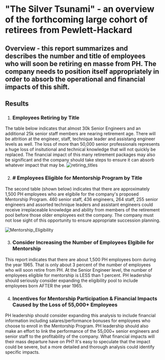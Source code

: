 # "The Silver Tsunami" - an overview of the forthcoming large cohort of retirees from Pewlett-Hackard
## Overview - this report summarizes and describes the number and title of employees who will soon be retiring en masse from PH. The company needs to position itself appropriately in order to absorb the operational and financial impacts of this shift.
## Results
1. ### Employees Retiring by Title

The table below indicates that almost 30k Senior Engineers and an additional 25k senior staff members are nearing retirement age. There will be attrition at the engineer, staff, technique leader and assistang engineer levels as well. The loss of more than 50,000 senior professionals represents a huge loss of insitutional and technical knowledge that will not quickly be replaced. The financial impact of this many retirement packages may also be significant and the company should take steps to ensure it can absorb whatever impact that may be.
![retiring_titles](https://user-images.githubusercontent.com/106618404/183327930-94e02b44-7a2c-4103-b0c0-0ec46bd053b4.PNG)

2. ### # Employees Eligible for Mentorship Program by Title
The second table (shown below) indicates that there are approximately 1,500 PH employees who are elgibile for the company's proposed Mentorship Program. 460 senior staff, 436 engineers, 264 staff, 255 senior engineers and assorted technique leaders and assistant engineers could receive irreplaceable knowledge and ability from members of the retirement pool before those older employees exit the company. The company must not lose sight of this opportunity to ensure appropriate succession planning.

![Mentorship_Eligibility](https://user-images.githubusercontent.com/106618404/183328896-d11510bb-5267-48eb-a3ef-5e3bf1d9a4ea.PNG)


3. ### Consider Increasing the Number of Employees Elgibile for Mentorship
This report indicates that there are about 1,500 PH employees born during the year 1965. That is only about 3 percent of the number of employees who will soon retire from PH. At the Senior Engineer level, the number of employees eligible for mentorship is LESS than 1 percent. PH leadership should seriously consider expanding the eligibility pool to include employees born AFTER the year 1965. 

4. ### Incentives for Mentorship Participation & Financial Impacts Caused by the Loss of 55,000+ Employees
PH leadership should consider expanding this analysis to include financial information including salares/performance bonuses for employees who choose to enroll in the Mentorship Program. PH leadership should also make an effort to link the performance of the 55,000+ senior engineers and senior staff to the profitability of the company. What financial impacts will their mass departure have on PH? It's easy to speculate that the impact could be severe, but a more detailed and thorough analysis could identify specific impacts. 
